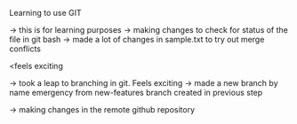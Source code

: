 Learning to use GIT

-> this is for learning purposes
-> making changes to check for status of the file in git bash
-> made a lot of changes in sample.txt to try out merge conflicts

<feels exciting
>

-> took a leap to branching in git. Feels exciting
-> made a new branch by name emergency from new-features branch created in previous step

  
-> making changes in the remote github repository
